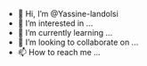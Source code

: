- 👋 Hi, I’m @Yassine-landolsi
- 👀 I’m interested in ...
- 🌱 I’m currently learning ...
- 💞️ I’m looking to collaborate on ...
- 📫 How to reach me ...

<!---
Yassine-landolsi/Yassine-landolsi is a ✨ special ✨ repository because its `README.md` (this file) appears on your GitHub profile.
You can click the Preview link to take a look at your changes.
--->
